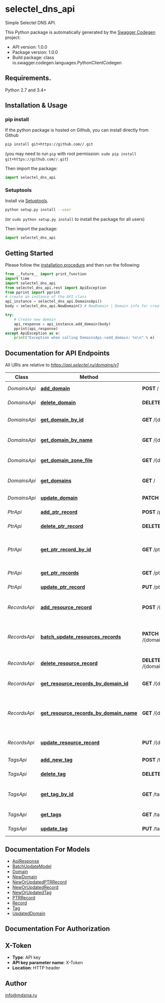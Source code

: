 # selectel_dns_api
Simple Selectel DNS API.

This Python package is automatically generated by the [Swagger Codegen](https://github.com/swagger-api/swagger-codegen) project:

- API version: 1.0.0
- Package version: 1.0.0
- Build package: class io.swagger.codegen.languages.PythonClientCodegen

## Requirements.

Python 2.7 and 3.4+

## Installation & Usage
### pip install

If the python package is hosted on Github, you can install directly from Github

```sh
pip install git+https://github.com//.git
```
(you may need to run `pip` with root permission: `sudo pip install git+https://github.com//.git`)

Then import the package:
```python
import selectel_dns_api 
```

### Setuptools

Install via [Setuptools](http://pypi.python.org/pypi/setuptools).

```sh
python setup.py install --user
```
(or `sudo python setup.py install` to install the package for all users)

Then import the package:
```python
import selectel_dns_api
```

## Getting Started

Please follow the [installation procedure](#installation--usage) and then run the following:

```python
from __future__ import print_function
import time
import selectel_dns_api
from selectel_dns_api.rest import ApiException
from pprint import pprint
# create an instance of the API class
api_instance = selectel_dns_api.DomainsApi()
body = selectel_dns_api.NewDomain() # NewDomain | Domain info for creation

try:
    # Create new domain
    api_response = api_instance.add_domain(body)
    pprint(api_response)
except ApiException as e:
    print("Exception when calling DomainsApi->add_domain: %s\n" % e)

```

## Documentation for API Endpoints

All URIs are relative to *https://api.selectel.ru/domains/v1*

Class | Method | HTTP request | Description
------------ | ------------- | ------------- | -------------
*DomainsApi* | [**add_domain**](docs/DomainsApi.md#add_domain) | **POST** / | Create new domain
*DomainsApi* | [**delete_domain**](docs/DomainsApi.md#delete_domain) | **DELETE** /{domain_id} | Deletes a domain
*DomainsApi* | [**get_domain_by_id**](docs/DomainsApi.md#get_domain_by_id) | **GET** /{domain_id} | Find domain by ID
*DomainsApi* | [**get_domain_by_name**](docs/DomainsApi.md#get_domain_by_name) | **GET** /{domain_name} | Find domain by name
*DomainsApi* | [**get_domain_zone_file**](docs/DomainsApi.md#get_domain_zone_file) | **GET** /{domain_id}/export | Find domain by name
*DomainsApi* | [**get_domains**](docs/DomainsApi.md#get_domains) | **GET** / | Getting domains info
*DomainsApi* | [**update_domain**](docs/DomainsApi.md#update_domain) | **PATCH** /{domain_id} | Updates a domain
*PtrApi* | [**add_ptr_record**](docs/PtrApi.md#add_ptr_record) | **POST** /ptr | Create new PTR record
*PtrApi* | [**delete_ptr_record**](docs/PtrApi.md#delete_ptr_record) | **DELETE** /ptr/{ptr_id} | Deletes a PTR record
*PtrApi* | [**get_ptr_record_by_id**](docs/PtrApi.md#get_ptr_record_by_id) | **GET** /ptr/{ptr_id} | Find information about PTR record by ID
*PtrApi* | [**get_ptr_records**](docs/PtrApi.md#get_ptr_records) | **GET** /ptr | Getting PTR records
*PtrApi* | [**update_ptr_record**](docs/PtrApi.md#update_ptr_record) | **PUT** /ptr/{ptr_id} | Updates a PTR record
*RecordsApi* | [**add_resource_record**](docs/RecordsApi.md#add_resource_record) | **POST** /{domain_id}/records | Create resource records for domain
*RecordsApi* | [**batch_update_resources_records**](docs/RecordsApi.md#batch_update_resources_records) | **PATCH** /{domain_name}/records/batch_update | Mass update of domain&#39;s resources records
*RecordsApi* | [**delete_resource_record**](docs/RecordsApi.md#delete_resource_record) | **DELETE** /{domain_id}/records/{record_id} | Deletes a resource record
*RecordsApi* | [**get_resource_records_by_domain_id**](docs/RecordsApi.md#get_resource_records_by_domain_id) | **GET** /{domain_id}/records | Getting records info
*RecordsApi* | [**get_resource_records_by_domain_name**](docs/RecordsApi.md#get_resource_records_by_domain_name) | **GET** /{domain_name}/records | Find resource records info for domain by name
*RecordsApi* | [**update_resource_record**](docs/RecordsApi.md#update_resource_record) | **PUT** /{domain_id}/records/{record_id} | Updates a resource record
*TagsApi* | [**add_new_tag**](docs/TagsApi.md#add_new_tag) | **POST** /tags | Create new tag
*TagsApi* | [**delete_tag**](docs/TagsApi.md#delete_tag) | **DELETE** /tags/{tag_id} | Deletes a tag
*TagsApi* | [**get_tag_by_id**](docs/TagsApi.md#get_tag_by_id) | **GET** /tags/{tag_id} | Find information about tag by ID
*TagsApi* | [**get_tags**](docs/TagsApi.md#get_tags) | **GET** /tags | Getting tags
*TagsApi* | [**update_tag**](docs/TagsApi.md#update_tag) | **PUT** /tags/{tag_id} | Updates a tag


## Documentation For Models

 - [ApiResponse](docs/ApiResponse.md)
 - [BatchUpdateModel](docs/BatchUpdateModel.md)
 - [Domain](docs/Domain.md)
 - [NewDomain](docs/NewDomain.md)
 - [NewOrUpdatedPTRRecord](docs/NewOrUpdatedPTRRecord.md)
 - [NewOrUpdatedRecord](docs/NewOrUpdatedRecord.md)
 - [NewOrUpdatedTag](docs/NewOrUpdatedTag.md)
 - [PTRRecord](docs/PTRRecord.md)
 - [Record](docs/Record.md)
 - [Tag](docs/Tag.md)
 - [UpdatedDomain](docs/UpdatedDomain.md)


## Documentation For Authorization


## X-Token

- **Type**: API key
- **API key parameter name**: X-Token
- **Location**: HTTP header


## Author

info@mdsina.ru

